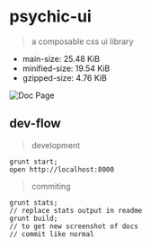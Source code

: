 # psychic-ui

> a composable css ui library
- main-size: 25.48 KiB
- minified-size: 19.54 KiB
- gzipped-size: 4.76 KiB

![Doc Page](examples/assets/doc.png)

## dev-flow

> development

```
grunt start;
open http://localhost:8000
```

> commiting

```
grunt stats;
// replace stats output in readme
grunt build;
// to get new screenshot of docs
// commit like normal
```
